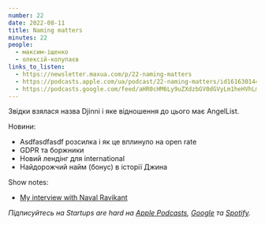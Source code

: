 ```yaml
---
number: 22
date: 2022-08-11
title: Naming matters
minutes: 22
people:
  - максим-іщенко
  - олексій-колупаєв
links_to_listen:
  - https://newsletter.maxua.com/p/22-naming-matters
  - https://podcasts.apple.com/ua/podcast/22-naming-matters/id1616301447?i=1000576454905
  - https://podcasts.google.com/feed/aHR0cHM6Ly9uZXdzbGV0dGVyLm1heHVhLmNvbS9mZWVk/episode/aHR0cHM6Ly9uZXdzbGV0dGVyLm1heHVhLmNvbS9wLzIyLW5hbWluZy1tYXR0ZXJz?sa=X&ved=0CAUQkfYCahcKEwjosonmtfj5AhUAAAAAHQAAAAAQAQ
---
```


Звідки взялася назва Djinni і яке відношення до цього має AngelList.

Новини:

- Asdfasdfasdf розсилка і як це вплинуло на open rate
- GDPR та боржники
- Новий лендінг для international
- Найдорожчий найм (бонус) в історії Джина

Show notes:

- [My interview with Naval Ravikant][1]

_Підписуйтесь на Startups are hard на [Apple Podcasts][2], [Google][3] та [Spotify][4]._

[1]: https://medium.com/@maxua/startups-will-be-everywhere-f27571c28b70
[2]: https://podcasts.apple.com/ua/podcast/startups-are-hard/id1616301447
[3]: https://www.google.com/podcasts?feed=aHR0cHM6Ly9hcGkuc3Vic3RhY2suY29tL2ZlZWQvcG9kY2FzdC8yNDYzODAucnNz
[4]: https://open.spotify.com/show/2lnCQcCqkCxRI8yVbNeJfm?si=okPXFXyrQlidXmuIzm2--w
